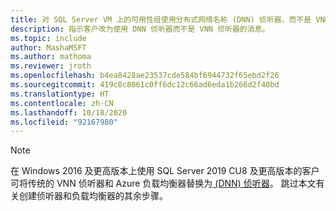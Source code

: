 ```yaml
---
title: 对 SQL Server VM 上的可用性组使用分布式网络名称 (DNN) 侦听器，而不是 VNN 侦听器。
description: 指示客户改为使用 DNN 侦听器而不是 VNN 侦听器的消息。
ms.topic: include
author: MashaMSFT
ms.author: mathoma
ms.reviewer: jroth
ms.openlocfilehash: b4ea8428ae23537cde584bf6944732f65ebd2f26
ms.sourcegitcommit: 419c8c8061c0ff6dc12c66ad6eda1b266d2f40bd
ms.translationtype: HT
ms.contentlocale: zh-CN
ms.lasthandoff: 10/18/2020
ms.locfileid: "92167980"
---
```

> [!NOTE]
> 在 Windows 2016 及更高版本上使用 SQL Server 2019 CU8 及更高版本的客户可将传统的 VNN 侦听器和 Azure 负载均衡器替换为[ (DNN) 侦听器](../virtual-machines/windows/availability-group-distributed-network-name-dnn-listener-configure.md)。 跳过本文有关创建侦听器和负载均衡器的其余步骤。
